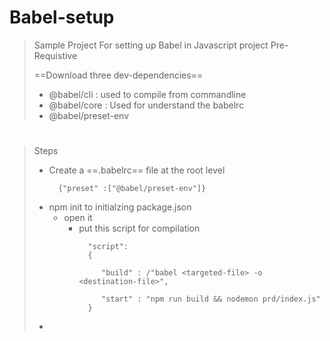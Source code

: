 # Babel-setup
> Sample Project For setting up Babel in Javascript project
>Pre-Requistive
>
>==Download three dev-dependencies==
>
> - @babel/cli
>   : used to compile from commandline
> - @babel/core
>   : Used for understand the babelrc
> - @babel/preset-env

#
>Steps  
> - Create a ==\.babelrc== file at the root level  
>   ``` 
>     {"preset" :["@babel/preset-env"]}
>   
>   ```
> - npm init to initialzing package.json
>   - open it
>      - put this script for compilation  
>        ```
>          "script":
>          {  
>            
>             "build" : /"babel <targeted-file> -o <destination-file>",  
>
>             "start" : "npm run build && nodemon prd/index.js"
>          }
>
>          ```
> - 
